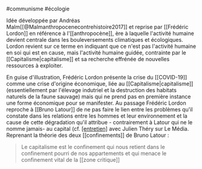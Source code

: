 #communisme 
#écologie

Idée développée par Andréas Malm[[@Malmanthropocenecontrehistoire2017]] et reprise par [[Frédéric Lordon]] en référence à l'[[anthropocène]], ère à laquelle l'activité humaine devient centrale dans les bouleversements climatiques et écologiques. 
Lordon revient sur ce terme en indiquant que ce  n'est pas l'activité humaine en soi qui est en cause, mais l'activité humaine guidée, contrainte par le [[Capitalisme|capitalisme]] et sa recherche effrénée de nouvelles ressources à exploiter. 

En guise d'illustration, Frédéric Lordon présente la crise du [[COVID-19]] comme une crise d'origine économique, liée au [[Capitalisme|capitalisme]] (essentiellement par l'élevage indutriel et la destruction des habitats naturels de la faune sauvage) mais qui ne prend pas en première instance une forme économique pour se manifester. Au passage Frédéric Lordon reproche à [[Bruno Latour]] de ne pas faire le lien entre les problèmes qu'il constate dans les relations entre les hommes et leur environnement et la cause de cette dégradation qu'il attribue - contrairement à Latour qui ne le nomme jamais- au capital (cf. [[entretien]](https://youtu.be/sBLwC6BQX-s?t=780) avec Julien Théry sur Le Média. Reprenant la théorie des deux [[confinements]] de Bruno Latour : 

> Le capitalisme est le confinement qui nous retient dans le confinement pourri de nos appartements et qui menace le confinement vital de la [[zone critique]]




